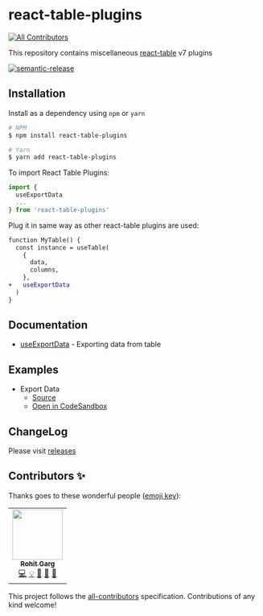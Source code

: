 # react-table-plugins
<!-- ALL-CONTRIBUTORS-BADGE:START - Do not remove or modify this section -->
[![All Contributors](https://img.shields.io/badge/all_contributors-1-orange.svg?style=flat-square)](#contributors-)
<!-- ALL-CONTRIBUTORS-BADGE:END -->

This repository contains miscellaneous [react-table](https://github.com/tannerlinsley/react-table) v7 plugins

<a href="#badge"><img alt="semantic-release" src="https://img.shields.io/badge/%20%20%F0%9F%93%A6%F0%9F%9A%80-semantic--release-e10079.svg"></a>

## Installation

Install as a dependency using `npm` or `yarn`

```bash
# NPM
$ npm install react-table-plugins

# Yarn
$ yarn add react-table-plugins
```

To import React Table Plugins:

```js
import {
  useExportData
  ...
} from 'react-table-plugins'
```

Plug it in same way as other react-table plugins are used:

```diff
function MyTable() {
  const instance = useTable(
    {
      data,
      columns,
    },
+   useExportData
  )
}
```

## Documentation

- [useExportData](./docs/useExportData.md) - Exporting data from table

## Examples

- Export Data
  - [Source](https://github.com/gargroh/react-table-plugins/tree/master/examples/export-data)
  - [Open in CodeSandbox](https://codesandbox.io/s/github/gargroh/react-table-plugins/tree/master/examples/export-data)

## ChangeLog

Please visit [releases](https://github.com/gargroh/react-table-plugins/releases)

## Contributors ✨

Thanks goes to these wonderful people ([emoji key](https://allcontributors.org/docs/en/emoji-key)):

<!-- ALL-CONTRIBUTORS-LIST:START - Do not remove or modify this section -->
<!-- prettier-ignore-start -->
<!-- markdownlint-disable -->
<table>
  <tr>
    <td align="center"><a href="https://github.com/gargroh"><img src="https://avatars3.githubusercontent.com/u/42495927?v=4" width="100px;" alt=""/><br /><sub><b>Rohit Garg</b></sub></a><br /><a href="https://github.com/gargroh/react-table-plugins/commits?author=gargroh" title="Code">💻</a> <a href="#example-gargroh" title="Examples">💡</a> <a href="#plugin-gargroh" title="Plugin/utility libraries">🔌</a> <a href="https://github.com/gargroh/react-table-plugins/pulls?q=is%3Apr+reviewed-by%3Agargroh" title="Reviewed Pull Requests">👀</a> <a href="#tool-gargroh" title="Tools">🔧</a></td>
  </tr>
</table>

<!-- markdownlint-enable -->
<!-- prettier-ignore-end -->
<!-- ALL-CONTRIBUTORS-LIST:END -->

This project follows the [all-contributors](https://github.com/all-contributors/all-contributors) specification. Contributions of any kind welcome!